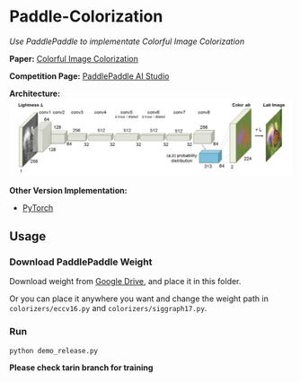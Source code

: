 # Paddle-Colorization

_Use PaddlePaddle to implementate Colorful Image Colorization_

**Paper:** [Colorful Image Colorization](https://arxiv.org/pdf/1603.08511.pdf)

**Competition Page:** [PaddlePaddle AI Studio](https://aistudio.baidu.com/aistudio/competition/detail/106)

**Architecture:**
![arch](arch.png)

**Other Version Implementation:**

- [PyTorch](https://github.com/richzhang/colorization)

## Usage

### Download PaddlePaddle Weight

Download weight from [Google Drive](https://drive.google.com/drive/folders/1hRUbrlUkO5zXzi_6h2ntA6zR_1Uw2xUq?usp=sharing), and place it in this folder.

Or you can place it anywhere you want and change the weight path in `colorizers/eccv16.py` and `colorizers/siggraph17.py`.

### Run

```
python demo_release.py
```


**Please check tarin branch for training**
